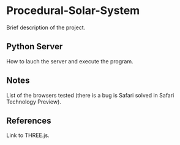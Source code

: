 # Procedural-Solar-System

Brief description of the project.

## Python Server

How to lauch the server and execute the program.

## Notes

List of the browsers tested (there is a bug is Safari solved in Safari Technology Preview).

## References

Link to THREE.js.
